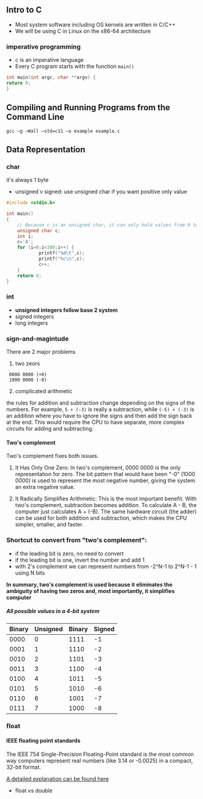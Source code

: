 ## Intro to C

- Most system software including OS kernels are written in C/C++
- We will be using C in Linux on the x86-64 architecture

### imperative programming

- c is an imperative language
- Every C program starts with the function `main()`

```c
int main(int argc, char **argv) {
return 0;
}
```

## Compiling and Running Programs from the Command Line

`gcc –g –Wall –std=c11 –o example example.c`

## Data Representation

### char

it's always 1 byte

- unsigned v signed: use unsigned char if you want positive only value

```c
#include <stdio.h>

int main()
{
    // Because c is an unsigned char, it can only hold values from 0 to 255.
    unsigned char c;
    int i;
    c='A';
    for (i=0;i<300;i++) {
            printf("%d\t",c);
            printf("%c\n",c);
            c++;
    }
    return 0;
}
```

### int

- **unsigned integers follow base 2 system**
- signed integers
- long integers

### sign-and-magintude

There are 2 major problems

1. two zeors

```
 0000 0000 (+0)
 1000 0000 (-0)
```

2. complicated arithmetic

the rules for addition and subtraction change depending on the signs of the numbers. For example, `5 + (-3)` is really a subtraction, while `(-5) + (-3)` is an addition where you have to ignore the signs and then add the sign back at the end. This would require the CPU to have separate, more complex circuits for adding and subtracting.

#### Two's complement

Two's complement fixes both issues.

1.  It Has Only One Zero: In two's complement, 0000 0000 is the only representation for zero. The bit pattern that would have been "-0" (1000 0000) is used to represent the most negative number, giving the system an extra negative value.

2.  It Radically Simplifies Arithmetic: This is the most important benefit. With two's complement, subtraction becomes addition. To calculate A - B, the computer just calculates A + (-B). The same hardware circuit (the adder) can be used for both addition and subtraction, which makes the CPU simpler, smaller, and faster.

### Shortcut to convert from "two's complement":

- if the leading bit is zero, no need to convert
- if the leading bit is one, invert the number and add 1
- with 2's complement we can represent numbers from -2^N-1 to 2^N-1 - 1 using N bits

**In summary, two's complement is used because it eliminates the ambiguity of having two zeros and, most importantly, it simplifies computer**

##### All possible values in a 4-bit system

| Binary | Unsigned | Binary | Signed |
| ------ | -------- | ------ | ------ |
| 0000   | 0        | 1111   | -1     |
| 0001   | 1        | 1110   | -2     |
| 0010   | 2        | 1101   | -3     |
| 0011   | 3        | 1100   | -4     |
| 0100   | 4        | 1011   | -5     |
| 0101   | 5        | 1010   | -6     |
| 0110   | 6        | 1001   | -7     |
| 0111   | 7        | 1000   | -8     |

### float

#### IEEE floating point standards

The IEEE 754 Single-Precision Floating-Point standard is the most common way computers represent real numbers (like 3.14 or -0.0025) in a compact, 32-bit format.

[A detailed explanation can be found here](./IEEE-floating-point-standards.md)

- float vs double
